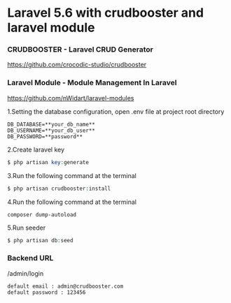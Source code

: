 # Laravel 5.6 with crudbooster and laravel module


### CRUDBOOSTER - Laravel CRUD Generator

https://github.com/crocodic-studio/crudbooster

### Laravel Module - Module Management In Laravel

https://github.com/nWidart/laravel-modules


1.Setting the database configuration, open .env file at project root directory
```$xslt
DB_DATABASE=**your_db_name**
DB_USERNAME=**your_db_user**
DB_PASSWORD=**password**
```

2.Create laravel key
```php
$ php artisan key:generate

```

3.Run the following command at the terminal
```php
$ php artisan crudbooster:install
```

4.Run the following command at the terminal
```
composer dump-autoload
```

5.Run seeder
```php
$ php artisan db:seed

```

### Backend URL
/admin/login
```$xslt
default email : admin@crudbooster.com
default password : 123456
```

